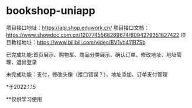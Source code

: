 # bookshop-uniapp
项目接口地址：https://api.shop.eduwork.cn/
项目接口文档：https://www.showdoc.com.cn/1207745568269674/6094279351627422
项目教程地址：https://www.bilibili.com/video/BV1vh411B7Sb


已完成功能:首页展示、购物车、商品分类展示、确认订单、修改地址、地址管理、退出登录

未完成功能：支付，修改头像（接口错误？）、地址添加、订单支付管理


*于2022.1.15

**仅供学习使用
